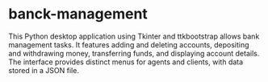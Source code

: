 # banck-management
This Python desktop application using Tkinter and ttkbootstrap allows bank management tasks. It features adding and deleting accounts, depositing and withdrawing money, transferring funds, and displaying account details. The interface provides distinct menus for agents and clients, with data stored in a JSON file.

